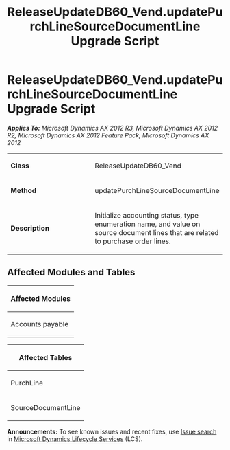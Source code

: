 ﻿---
title: ReleaseUpdateDB60_Vend.updatePurchLineSourceDocumentLine Upgrade Script
TOCTitle: ReleaseUpdateDB60_Vend.updatePurchLineSourceDocumentLine Upgrade Script
ms:assetid: 8dc0d73e-34ee-d7b2-5cba-1f70dde93fde
ms:mtpsurl: https://msdn.microsoft.com/en-us/library/JJ736489(v=AX.60)
ms:contentKeyID: 49709679
ms.date: 05/18/2015
mtps_version: v=AX.60
---

# ReleaseUpdateDB60\_Vend.updatePurchLineSourceDocumentLine Upgrade Script 


_**Applies To:** Microsoft Dynamics AX 2012 R3, Microsoft Dynamics AX 2012 R2, Microsoft Dynamics AX 2012 Feature Pack, Microsoft Dynamics AX 2012_

<table>
<colgroup>
<col style="width: 50%" />
<col style="width: 50%" />
</colgroup>
<tbody>
<tr class="odd">
<td><p><strong>Class</strong></p></td>
<td><p>ReleaseUpdateDB60_Vend</p></td>
</tr>
<tr class="even">
<td><p><strong>Method</strong></p></td>
<td><p>updatePurchLineSourceDocumentLine</p></td>
</tr>
<tr class="odd">
<td><p><strong>Description</strong></p></td>
<td><p>Initialize accounting status, type enumeration name, and value on source document lines that are related to purchase order lines.</p></td>
</tr>
</tbody>
</table>


## Affected Modules and Tables

<table>
<colgroup>
<col style="width: 100%" />
</colgroup>
<thead>
<tr class="header">
<th><p>Affected Modules</p></th>
</tr>
</thead>
<tbody>
<tr class="odd">
<td><p>Accounts payable</p></td>
</tr>
</tbody>
</table>


<table>
<colgroup>
<col style="width: 100%" />
</colgroup>
<thead>
<tr class="header">
<th><p>Affected Tables</p></th>
</tr>
</thead>
<tbody>
<tr class="odd">
<td><p>PurchLine</p></td>
</tr>
<tr class="even">
<td><p>SourceDocumentLine</p></td>
</tr>
</tbody>
</table>

  
**Announcements:** To see known issues and recent fixes, use [Issue search](http://go.microsoft.com/fwlink/?linkid=389258) in [Microsoft Dynamics Lifecycle Services](http://go.microsoft.com/fwlink/?linkid=306505) (LCS).

